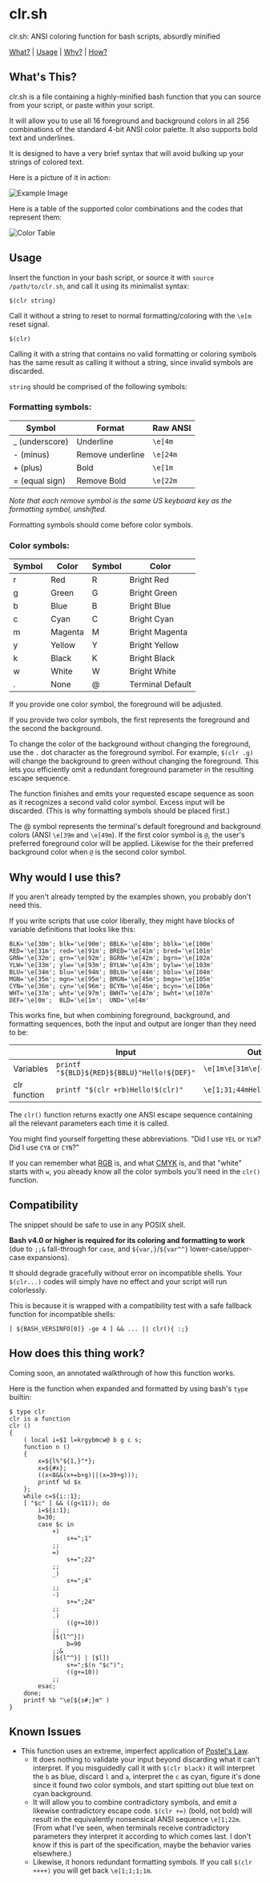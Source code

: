 # clr.sh
clr.sh: ANSI coloring function for bash scripts, absurdly minified

[What?](#whats-this) | [Usage](#Usage) | [Why?](#why-would-i-use-this) | [How?](#how-does-this-thing-work)

## What's This? 

clr.sh is a file containing a highly-minified bash function that you can source from your script, or paste within your script. 

It will allow you to use all 16 foreground and background colors in all 256 combinations of the standard 4-bit ANSI color palette. It also supports bold text and underlines. 

It is designed to have a very brief syntax that will avoid bulking up your strings of colored text. 

Here is a picture of it in action:

![Example Image](https://raw.githubusercontent.com/rustyflavor/clr.sh/main/images/clr_examples.png)

Here is a table of the supported color combinations and the codes that represent them:

![Color Table](https://raw.githubusercontent.com/rustyflavor/clr.sh/main/images/clr_table.png)

## Usage

Insert the function in your bash script, or source it with `source /path/to/clr.sh`, and call it using its minimalist syntax:

`$(clr string)`

Call it without a string to reset to normal formatting/coloring with the `\e[m` reset signal.

`$(clr)`

Calling it with a string that contains no valid formatting or coloring symbols has the same result as calling it without a string, since invalid symbols are discarded. 

`string` should be comprised of the following symbols:

### Formatting symbols:

| Symbol         | Format           | Raw ANSI |
| -------------- | ---------------- | -------- |
| _ (underscore) | Underline        | `\e[4m`  |
| - (minus)      | Remove underline | `\e[24m` |
| + (plus)       | Bold             | `\e[1m`  |
| = (equal sign) | Remove Bold      | `\e[22m` |

*Note that each remove symbol is the same US keyboard key as the formatting symbol, unshifted.*

Formatting symbols should come before color symbols.

### Color symbols: 

| Symbol | Color   | Symbol | Color |
| ------ | ------- | ------ | ---------------- |
| r      | Red     | R      | Bright Red       |
| g      | Green   | G      | Bright Green     |
| b      | Blue    | B      | Bright Blue      |
| c      | Cyan    | C      | Bright Cyan      |
| m      | Magenta | M      | Bright Magenta   |
| y      | Yellow  | Y      | Bright Yellow    |
| k      | Black   | K      | Bright Black     |
| w      | White   | W      | Bright White     |
| .      | None    | @      | Terminal Default |

If you provide one color symbol, the foreground will be adjusted. 

If you provide two color symbols, the first represents the foreground and the second the background. 

To change the color of the background without changing the foreground, use the `.` dot character as the foreground symbol. For example, `$(clr .g)` will change the background to green without changing the foreground. This lets you efficiently omit a redundant foreground parameter in the resulting escape sequence. 

The function finishes and emits your requested escape sequence as soon as it recognizes a second valid color symbol. Excess input will be discarded. (This is why formatting symbols should be placed first.)

The @ symbol represents the terminal's default foreground and background colors (ANSI `\e[39m` and `\e[49m`). If the first color symbol is `@`, the user's preferred foreground color will be applied. Likewise for the their preferred background color when `@` is the second color symbol. 

## Why would I use this?

If you aren't already tempted by the examples shown, you probably don't need this. 

If you write scripts that use color liberally, they might have blocks of variable definitions that looks like this:

```
BLK='\e[30m'; blk='\e[90m'; BBLK='\e[40m'; bblk='\e[100m'
RED='\e[31m'; red='\e[91m'; BRED='\e[41m'; bred='\e[101m'
GRN='\e[32m'; grn='\e[92m'; BGRN='\e[42m'; bgrn='\e[102m'
YLW='\e[33m'; ylw='\e[93m'; BYLW='\e[43m'; bylw='\e[103m'
BLU='\e[34m'; blu='\e[94m'; BBLU='\e[44m'; bblu='\e[104m'
MGN='\e[35m'; mgn='\e[95m'; BMGN='\e[45m'; bmgn='\e[105m'
CYN='\e[36m'; cyn='\e[96m'; BCYN='\e[46m'; bcyn='\e[106m'
WHT='\e[37m'; wht='\e[97m'; BWHT='\e[47m'; bwht='\e[107m'
DEF='\e[0m';  BLD='\e[1m';  UND='\e[4m'
```

This works fine, but when combining foreground, background, and formatting sequences, both the input and output are longer than they need to be:

| | Input | Output 
---|---|----
Variables | `printf "${BLD}${RED}${BBLU}"Hello!${DEF}"` | `\e[1m\e[31m\e[44mHello!\e[0m`
clr function | `printf "$(clr +rb)Hello!$(clr)"`  | `\e[1;31;44mHello!\e[m` 

The `clr()` function returns exactly one ANSI escape sequence containing all the relevant parameters each time it is called.

You might find yourself forgetting these abbreviations. "Did I use `YEL` or `YLW`? Did I use `CYA` or `CYN`?"

If you can remember what [RGB](https://en.wikipedia.org/wiki/RGB_color_model) is, and what [CMYK](https://en.wikipedia.org/wiki/CMYK_color_model) is, and that "white" starts with `w`, you already know all the color symbols you'll need in the `clr()` function. 

## Compatibility

The snippet should be safe to use in any POSIX shell.  

**Bash v4.0 or higher is required for its coloring and formatting to work** (due to `;;&` fall-through for `case`, and `${var,}`/`${var^^}` lower-case/upper-case expansions). 

It should degrade gracefully without error on incompatible shells. Your `$(clr...)` codes will simply have no effect and your script will run colorlessly. 

This is because it is wrapped with a compatibility test with a safe fallback function for incompatible shells: 

`[ ${BASH_VERSINFO[0]} -ge 4 ] && ... || clr(){ :;}`

## How does this thing work?

Coming soon, an annotated walkthrough of how this function works. 

Here is the function when expanded and formatted by using bash's `type` builtin:

```
$ type clr
clr is a function
clr ()
{
    ( local i=$1 l=krgybmcw@ b g c s;
    function n ()
    {
        x=${l%"${1,}"*};
        x=${#x};
        ((x<8&&(x+=b+g)||(x=39+g)));
        printf %d $x
    };
    while c=${i::1};
    [ "$c" ] && ((g<11)); do
        i=${i:1};
        b=30;
        case $c in
            +)
                s+=";1"
            ;;
            =)
                s+=";22"
            ;;
            _)
                s+=";4"
            ;;
            -)
                s+=";24"
            ;;
            .)
                ((g+=10))
            ;;
            [${l^^}])
                b=90
            ;;&
            [${l^^}] | [$l])
                s+=";$(n "$c")";
                ((g+=10))
            ;;
        esac;
    done;
    printf %b "\e[${s#;}m" )
}
```

## Known Issues

* This function uses an extreme, imperfect application of [Postel's Law](https://en.wikipedia.org/wiki/Robustness_principle). 
  * It does nothing to validate your input beyond discarding what it can't interpret. If you misguidedly call it with `$(clr black)` it will interpret the `b` as blue, discard `l` and `a`, interpret the `c` as cyan, figure it's done since it found two color symbols, and start spitting out blue text on cyan background. 
  * It will allow you to combine contradictory symbols, and emit a likewise contradictory escape code. `$(clr +=)` (bold, not bold) will result in the equivalently nonsensical ANSI sequence `\e[1;22m`. (From what I've seen, when terminals receive contradictory parameters they interpret it according to which comes last. I don't know if this is part of the specification, maybe the behavior varies elsewhere.) 
  * Likewise, it honors redundant formatting symbols. If you call `$(clr ++++)` you will get back `\e[1;1;1;1m`.  
